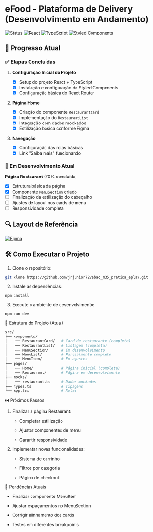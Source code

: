 # eFood - Plataforma de Delivery (Desenvolvimento em Andamento)

![Status](https://img.shields.io/badge/Status-Em%20Desenvolvimento-orange)
![React](https://img.shields.io/badge/React-18.2-blue)
![TypeScript](https://img.shields.io/badge/TypeScript-5.0-blue)
![Styled Components](https://img.shields.io/badge/Styled%20Components-6.0-green)

## 📌 Progresso Atual

### ✅ Etapas Concluídas

1. **Configuração Inicial do Projeto**

   - [x] Setup do projeto React + TypeScript
   - [x] Instalação e configuração do Styled Components
   - [x] Configuração básica do React Router

2. **Página Home**

   - [x] Criação do componente `RestaurantCard`
   - [x] Implementação do `RestaurantList`
   - [x] Integração com dados mockados
   - [x] Estilização básica conforme Figma

3. **Navegação**
   - [x] Configuração das rotas básicas
   - [x] Link "Saiba mais" funcionando

### 🚧 Em Desenvolvimento Atual

**Página Restaurant** (70% concluída)

- [x] Estrutura básica da página
- [x] Componente `MenuSection` criado
- [ ] Finalização da estilização do cabeçalho
- [ ] Ajustes de layout nos cards de menu
- [ ] Responsividade completa

## 🔍 Layout de Referência

[![Figma](https://img.shields.io/badge/Visualizar%20Layout-Figma-FF6B6B?logo=figma)](https://www.figma.com/file/JjduV2Tg713TzYUUsees8b/efood)

## 🛠️ Como Executar o Projeto

1. Clone o repositório:

```bash
git clone https://github.com/jrjunior72/ebac_m35_pratica_eplay.git
```

2. Instale as dependências:

```bash
npm install
```

3. Execute o ambiente de desenvolvimento:

```bash
npm run dev
```

📂 Estrutura do Projeto (Atual)

```bash
src/
├── components/
│   ├── RestaurantCard/   # Card de restaurante (completo)
│   ├── RestaurantList/   # Listagem (completa)
│   ├── MenuSection/      # Em desenvolvimento
│   ├── MenuList/         # Parcialmente completo
│   └── MenuItem/         # Em ajustes
├── pages/
│   ├── Home/             # Página inicial (completa)
│   └── Restaurant/       # Página em desenvolvimento
├── mocks/
│   └── restaurant.ts     # Dados mockados
├── types.ts              # Tipagens
└── App.tsx               # Rotas
```

⏭️ Próximos Passos

1. Finalizar a página Restaurant:

   - Completar estilização

   - Ajustar componentes de menu

   - Garantir responsividade

2. Implementar novas funcionalidades:

   - Sistema de carrinho

   - Filtros por categoria

   - Página de checkout

📌 Pendências Atuais

- Finalizar componente MenuItem

- Ajustar espaçamentos no MenuSection

- Corrigir alinhamento dos cards

- Testes em diferentes breakpoints
